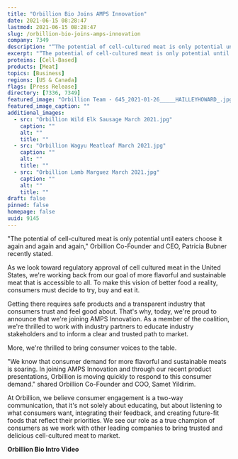 ```yaml
---
title: "Orbillion Bio Joins AMPS Innovation"
date: 2021-06-15 08:28:47
lastmod: 2021-06-15 08:28:47
slug: /orbillion-bio-joins-amps-innovation
company: 7349
description: "“The potential of cell-cultured meat is only potential until eaters choose it again and again and again,” Orbillion Co-Founder and CEO, Patricia Bubner recently stated.As we look toward regulatory approval of cell cultured meat in the United States, we’re working back from our goal of more flavorful and sustainable meat that is accessible to all. To make this vision of better food a reality, consumers must decide to try, buy and eat it."
excerpt: "“The potential of cell-cultured meat is only potential until eaters choose it again and again and again,” Orbillion Co-Founder and CEO, Patricia Bubner recently stated.As we look toward regulatory approval of cell cultured meat in the United States, we’re working back from our goal of more flavorful and sustainable meat that is accessible to all. To make this vision of better food a reality, consumers must decide to try, buy and eat it."
proteins: [Cell-Based]
products: [Meat]
topics: [Business]
regions: [US & Canada]
flags: [Press Release]
directory: [7336, 7349]
featured_image: "Orbillion Team - 645_2021-01-26_____HAILLEYHOWARD_.jpg"
featured_image_caption: ""
additional_images:
  - src: "Orbillion Wild Elk Sausage March 2021.jpg"
    caption: ""
    alt: ""
    title: ""
  - src: "Orbillion Wagyu Meatloaf March 2021.jpg"
    caption: ""
    alt: ""
    title: ""
  - src: "Orbillion Lamb Marguez March 2021.jpg"
    caption: ""
    alt: ""
    title: ""
draft: false
pinned: false
homepage: false
uuid: 9145
---
```

"The potential of cell-cultured meat is only potential until eaters
choose it again and again and again," Orbillion Co-Founder and CEO,
Patricia Bubner recently stated.

As we look toward regulatory approval of cell cultured meat in the
United States, we're working back from our goal of more flavorful and
sustainable meat that is accessible to all. To make this vision of
better food a reality, consumers must decide to try, buy and eat it.

Getting there requires safe products and a transparent industry that
consumers trust and feel good about. That's why, today, we're proud to
announce that we're joining AMPS Innovation. As a member of the
coalition, we're thrilled to work with industry partners to educate
industry stakeholders and to inform a clear and trusted path to market.

More, we're thrilled to bring consumer voices to the table.

"We know that consumer demand for more flavorful and sustainable meats
is soaring. In joining AMPS Innovation and through our recent product
presentations, Orbillion is moving quickly to respond to this consumer
demand." shared Orbillion Co-Founder and COO, Samet Yildirim.

At Orbillion, we believe consumer engagement is a two-way communication,
that it's not solely about educating, but about listening to what
consumers want, integrating their feedback, and creating future-fit
foods that reflect their priorities. We see our role as a true champion
of consumers as we work with other leading companies to bring trusted
and delicious cell-cultured meat to market.

**Orbillion Bio Intro Video**
